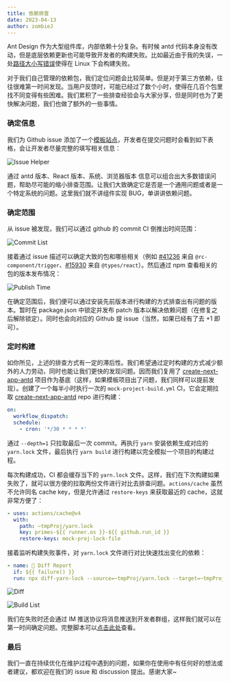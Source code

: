 ```yaml
---
title: 依赖排查
date: 2023-04-13
author: zombieJ
---
```


Ant Design 作为大型组件库，内部依赖十分复杂。有时候 antd 代码本身没有改动，但是底层依赖更新也可能导致开发者的构建失败。比如最近由于我的失误，一处[路径大小写错误](https://github.com/ant-design/ant-design/issues/41236)使得在 Linux 下会构建失败。

对于我们自己管理的依赖包，我们定位问题会比较简单。但是对于第三方依赖，往往很难第一时间发现。当用户反馈时，可能已经过了数个小时，使得在几百个包里找不同变得有些困难。我们累积了一些排查经验会与大家分享，但是同时也为了更快解决问题，我们也做了额外的一些事情。

### 确定信息

我们为 Github issue 添加了一个[模板站点](https://new-issue.ant.design/)，开发者在提交问题时会看到如下表格，会让开发者尽量完整的填写相关信息：

![Issue Helper](https://user-images.githubusercontent.com/5378891/231633510-2e7c7819-12c2-4153-b3c8-4d5576116a08.png)

通过 antd 版本、React 版本、系统、浏览器版本 信息可以组合出大多数错误问题，帮助尽可能的缩小排查范围。让我们大致确定它是否是一个通用问题或者是一个特定系统的问题。这里我们就不讲组件实现 BUG，单讲讲依赖问题。

### 确定范围

从 issue 被发现，我们可以通过 github 的 commit CI 倒推出时间范围：

![Commit List](https://user-images.githubusercontent.com/5378891/231635576-88a84f55-11d9-403c-bece-98d55bf5b893.png)

接着通过 issue 描述可以确定大致的包和哪些相关（例如 [#41236](https://github.com/ant-design/ant-design/issues/41236) 来自 `@rc-component/trigger`、[#15930](https://github.com/ant-design/ant-design/issues/15930) 来自 `@types/react`）。然后通过 npm 查看相关的包的版本发布情况：

![Publish Time](https://user-images.githubusercontent.com/5378891/231636272-e423301a-f8df-407e-8d4e-a49e219631e4.png)

在确定范围后，我们便可以通过安装先前版本进行构建的方式排查出有问题的版本。暂时在 package.json 中锁定并发布 patch 版本以解决依赖问题（在修复之后解除锁定）。同时也会向对应的 Github 提 issue（当然，如果已经有了去 +1 即可）。

### 定时构建

如你所见，上述的排查方式有一定的滞后性。我们希望通过定时构建的方式减少额外的人力劳动，同时也能让我们更快的发现问题。因而我们复用了 [create-next-app-antd](https://github.com/ant-design/ant-design-examples/tree/main/examples/with-nextjs-inline-style) 项目作为基底（这样，如果模板项目出了问题，我们同样可以提前发现）。创建了一个每半小时执行一次的 `mock-project-build.yml` CI，它会定期拉取 [create-next-app-antd](https://github.com/ant-design/create-next-app-antd) repo 进行构建：

```yml
on:
  workflow_dispatch:
  schedule:
    - cron: '*/30 * * * *'
```

通过 `--depth=1` 只拉取最后一次 commit。再执行 `yarn` 安装依赖生成对应的 `yarn.lock` 文件，最后执行 `yarn build` 进行构建以完全模拟一个项目的构建过程。

每次构建成功，CI 都会缓存当下的 `yarn.lock` 文件。这样，我们在下次构建如果失败了，就可以很方便的拉取两份文件进行对比去排查问题。`actions/cache` 虽然不允许同名 cache key，但是允许通过 `restore-keys` 来获取最近的 cache，这就非常方便了：

```yml
- uses: actions/cache@v4
  with:
    path: ~tmpProj/yarn.lock
    key: primes-${{ runner.os }}-${{ github.run_id }}
    restore-keys: mock-proj-lock-file
```

接着监听构建失败事件，对 `yarn.lock` 文件进行对比快速找出变化的依赖：

```yml
- name: 🎨 Diff Report
  if: ${{ failure() }}
  run: npx diff-yarn-lock --source=~tmpProj/yarn.lock --target=~tmpProj/yarn.lock.failed
```

![Diff](https://user-images.githubusercontent.com/5378891/226313045-83895072-57c1-4135-80cf-16eeecae8c18.png)

![Build List](https://user-images.githubusercontent.com/5378891/231641305-88ec5d5e-6879-458a-8660-9d9828b97fd9.png)

我们在失败时还会通过 IM 推送协议将消息推送到开发者群组，这样我们就可以在第一时间确定问题。完整脚本可以[点击此处](https://github.com/ant-design/ant-design/blob/da83561f9cb57b0eb03d18543d96393689f799be/.github/workflows/mock-project-build.yml)查看。

### 最后

我们一直在持续优化在维护过程中遇到的问题，如果你在使用中有任何好的想法或者建议，都欢迎在我们的 issue 和 discussion 提出。感谢大家~

